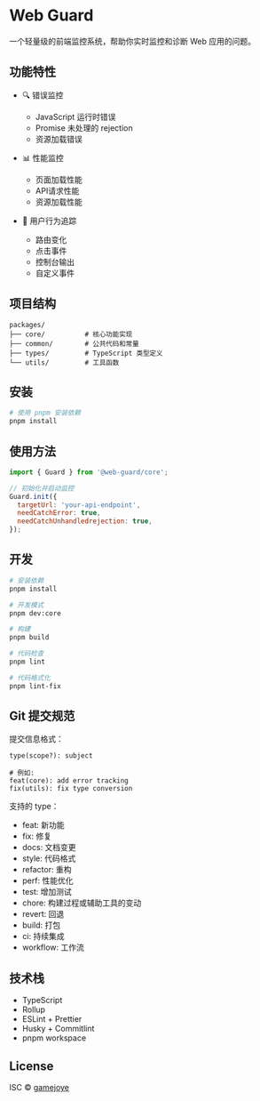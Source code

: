 # Web Guard

一个轻量级的前端监控系统，帮助你实时监控和诊断 Web 应用的问题。

## 功能特性

- 🔍 错误监控

  - JavaScript 运行时错误
  - Promise 未处理的 rejection
  - 资源加载错误

- 📊 性能监控

  - 页面加载性能
  - API请求性能
  - 资源加载性能

- 🔎 用户行为追踪
  - 路由变化
  - 点击事件
  - 控制台输出
  - 自定义事件

## 项目结构

```
packages/
├── core/          # 核心功能实现
├── common/        # 公共代码和常量
├── types/         # TypeScript 类型定义
└── utils/         # 工具函数
```

## 安装

```bash
# 使用 pnpm 安装依赖
pnpm install
```

## 使用方法

```javascript
import { Guard } from '@web-guard/core';

// 初始化并启动监控
Guard.init({
  targetUrl: 'your-api-endpoint',
  needCatchError: true,
  needCatchUnhandledrejection: true,
});
```

## 开发

```bash
# 安装依赖
pnpm install

# 开发模式
pnpm dev:core

# 构建
pnpm build

# 代码检查
pnpm lint

# 代码格式化
pnpm lint-fix
```

## Git 提交规范

提交信息格式：

```
type(scope?): subject

# 例如:
feat(core): add error tracking
fix(utils): fix type conversion
```

支持的 type：

- feat: 新功能
- fix: 修复
- docs: 文档变更
- style: 代码格式
- refactor: 重构
- perf: 性能优化
- test: 增加测试
- chore: 构建过程或辅助工具的变动
- revert: 回退
- build: 打包
- ci: 持续集成
- workflow: 工作流

## 技术栈

- TypeScript
- Rollup
- ESLint + Prettier
- Husky + Commitlint
- pnpm workspace

## License

ISC © [gamejoye](mailto:gamejoye@gmail.com)
